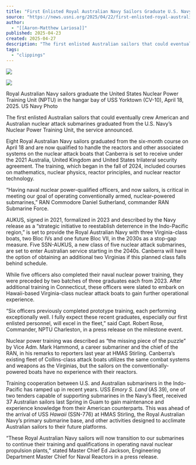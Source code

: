 ```yaml
---
title: "First Enlisted Royal Australian Navy Sailors Graduate U.S. Navy Nuke School"
source: "https://news.usni.org/2025/04/22/first-enlisted-royal-australian-navy-sailors-graduate-u-s-navy-nuke-school"
author:
  - "[[Aaron-Matthew Lariosa]]"
published: 2025-04-23
created: 2025-04-27
description: "The first enlisted Australian sailors that could eventually crew American and Australian nuclear attack submarines graduated from the U.S. Navy’s Nuclear Power Training Unit, the service announced. Eight Royal Australian Navy sailors graduated from the six-month course on April 18 and are now qualified to handle the reactors and other associated systems on the nuclear attack boats that Canberra is set to receive under the 2021 Australia, United Kingdom and United States trilateral security agreement. The training, which began in the fall of 2024, included courses on mathematics, nuclear physics, reactor principles, and nuclear reactor technology. “Having naval nuclear power-qualified"
tags:
  - "clippings"
---
```

[![](https://news.usni.org/wp-content/uploads/2016/02/usni_logo.png)](https://news.usni.org/)

![](https://news.usni.org/wp-content/uploads/2025/04/250418-N-MQ442-2030-scaled.jpeg)

Royal Australian Navy sailors graduate the United States Nuclear Power Training Unit (NPTU) in the hangar bay of USS Yorktown (CV-10), April 18, 2025. US Navy Photo

The first enlisted Australian sailors that could eventually crew American and Australian nuclear attack submarines graduated from the U.S. Navy’s Nuclear Power Training Unit, the service announced.

Eight Royal Australian Navy sailors graduated from the six-month course on April 18 and are now qualified to handle the reactors and other associated systems on the nuclear attack boats that Canberra is set to receive under the 2021 Australia, United Kingdom and United States trilateral security agreement. The training, which began in the fall of 2024, included courses on mathematics, nuclear physics, reactor principles, and nuclear reactor technology.

“Having naval nuclear power-qualified officers, and now sailors, is critical in meeting our goal of operating conventionally armed, nuclear-powered submarines,” RAN Commodore Daniel Sutherland, commander RAN Submarine Force.

AUKUS, signed in 2021, formalized in 2023 and described by the Navy release as a “strategic initiative to reestablish deterrence in the Indo-Pacific region,” is set to provide the Royal Australian Navy with three Virginia-class boats, two Bloc IVs and one future Bloc VII, in the 2030s as a stop-gap measure. Five SSN-AUKUS, a new class of five nuclear attack submarines, are set to enter Australian service starting in the 2040s. Canberra will have the option of obtaining an additional two Virginias if this planned class falls behind schedule.

While five officers also completed their naval nuclear power training, they were preceded by two batches of three graduates each from 2023. After additional training in Connecticut, these officers were slated to embark on Hawaii-based Virginia-class nuclear attack boats to gain further operational experience.

“Six officers previously completed prototype training, each performing exceptionally well. I fully expect these recent graduates, especially our first enlisted personnel, will excel in the fleet,” said Capt. Robert Rose, Commander, NPTU Charleston, in a press release on the milestone event.

Nuclear power training was described as “the missing piece of the puzzle” by Vice Adm. Mark Hammond, a career submariner and the chief of the RAN, in his remarks to reporters last year at HMAS Stirling. Canberra’s existing fleet of Collins-class attack boats utilizes the same combat systems and weapons as the Virginias, but the sailors on the conventionally-powered boats have no experience with their reactors.

Training cooperation between U.S. and Australian submariners in the Indo-Pacific has ramped up in recent years. USS *Emory S. Land* (AS 39), one of two tenders capable of supporting submarines in the Navy’s fleet, received 37 Australian sailors last Spring in Guam to gain maintenance and experience knowledge from their American counterparts. This was ahead of the arrival of USS *Hawaii* (SSN-776) at HMAS Stirling, the Royal Australian Navy’s primary submarine base, and other activities designed to acclimate Australian sailors to their future platforms.

“These Royal Australian Navy sailors will now transition to our submarines to continue their training and qualifications in operating naval nuclear propulsion plants,” stated Master Chief Ed Jackson, Engineering Department Master Chief for Naval Reactors in a press release.